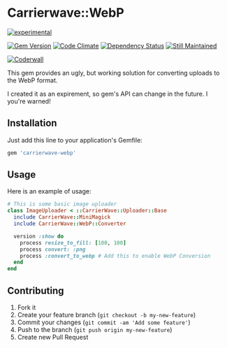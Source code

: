# Carrierwave::WebP

[![experimental](https://rawgithub.com/hughsk/stability-badges/master/dist/experimental.svg)](http://github.com/hughsk/stability-badges)

[![Gem Version](https://badge.fury.io/rb/carrierwave-webp.png)](http://badge.fury.io/rb/carrierwave-webp)
[![Code Climate](https://codeclimate.com/github/kavu/carrierwave-webp.png)](https://codeclimate.com/github/kavu/carrierwave-webp)
[![Dependency Status](https://gemnasium.com/kavu/carrierwave-webp.png)](https://gemnasium.com/kavu/carrierwave-webp)
[![Still Maintained](http://stillmaintained.com/kavu/carrierwave-webp.png)](http://stillmaintained.com/kavu/carrierwave-webp)

[![Coderwall](https://api.coderwall.com/kavu/endorsecount.png)](https://coderwall.com/kavu)

This gem provides an ugly, but working solution for converting uploads to the WebP format.

I created it as an expirement, so gem's API can change in the future. I you're warned!

## Installation

Just add this line to your application's Gemfile:

```ruby
gem 'carrierwave-webp'
```

## Usage

Here is an example of usage:

```ruby
# This is some basic image uploader
class ImageUploader < ::CarrierWave::Uploader::Base
  include CarrierWave::MiniMagick
  include CarrierWave::WebP::Converter

  version :show do
    process resize_to_fill: [100, 100]
    process convert: :png
    process :convert_to_webp # Add this to enable WebP Conversion
  end
end
```

## Contributing

1. Fork it
2. Create your feature branch (`git checkout -b my-new-feature`)
3. Commit your changes (`git commit -am 'Add some feature'`)
4. Push to the branch (`git push origin my-new-feature`)
5. Create new Pull Request
